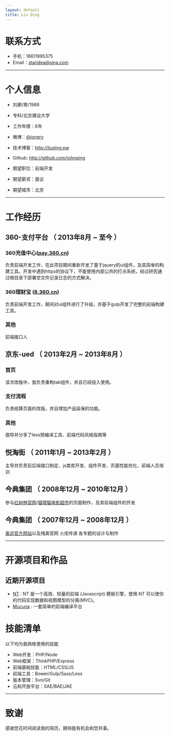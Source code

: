 ```yaml
---
layout: default
title: Liu Qing
---
```



# 联系方式
- 手机：18611995375
- Email：staridea@sina.com

---

# 个人信息

 - 刘卿/男/1988 
 - 专科/北京建设大学
 - 工作年限：6年
 - 微博：[@jonery](http://weibo.com/jonery) 
 - 技术博客：http://liuqing.pw
 - Github: http://github.com/johnqing
 
 - 期望职位：前端开发
 - 期望薪资：面议
 - 期望城市：北京  

---

# 工作经历

## 360-支付平台 （ 2013年8月 ~ 至今 ）

### 360充值中心([pay.360.cn](https://pay.360.cn)) 
负责前端开发工作，在此项目期间重新开发了基于jquery的ui组件，及其简单的构建工具。开发中遇到https的协议下，不能使用内部公共的打点系统，经过研究通过根目录下部署空文件记录日志的方式解决。


### 360理财宝 ([8.360.cn](https://8.360.cn)) 
负责前端开发工作，期间对ui组件进行了升级，并基于gulp开发了完整的前端构建工具。

### 其他
前端接口人
 
## 京东-ued （ 2013年2月 ~ 2013年8月 ）

### 首页 
该次改版中，我负责重构tab组件，并且已经投入使用。


### 支付流程 
负责结算页面的改版，并且增加产品延保的功能。


### 其他
倡导并分享了less预编译工具、前端代码风格指南等

## 悦淘街 （ 2011年1月 ~ 2013年2月 ）
主导并负责前后端接口制定、js类库开发、组件开发、页面性能优化、前端人员培训

## 今典集团 （ 2008年12月 ~ 2010年12月 ）
参与[红树林官网](http://www.mymhotel.com/)/[猫喂猫电影超市](http://www.movmall.com/)的页面制作，及其前端组件的开发

## 今典集团 （ 2007年12月 ~ 2008年12月 ）
[奥运官方网站](http://www.beijing2008.cn)以及残奥官网 火炬传递 各专题的设计与制作

---

# 开源项目和作品

## 近期开源项目

 - [NT](https://github.com/Johnqing/Ntpl.js) : NT 是一个高效、轻量的前端 (Javascript) 模板引擎，使用 NT 可以使你的代码实现数据和视图模型的分离(MVC)。
 - [Mucuna](https://github.com/Johnqing/Mucuna) : 一套简单的前端编译平台


# 技能清单

以下均为我熟练使用的技能

- Web开发：PHP/Node
- Web框架：ThinkPHP/Express
- 前端基础技能：HTML/CSS/JS
- 前端工具：Bower/Gulp/Sass/Less
- 版本管理：Svn/Git
- 云和开放平台：SAE/BAE/JAE

---

# 致谢
感谢您花时间阅读我的简历，期待能有机会和您共事。
